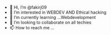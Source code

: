 - 👋 Hi, I’m @fakirj09
- 👀 I’m interested in WEBDEV AND Ethical hacking
- 🌱 I’m currently learning ...Webdevelopment
- 💞️ I’m looking to collaborate on all techies
- 📫 How to reach me ...

<!---
fakirj09/fakirj09 is a ✨ special ✨ repository because its `README.md` (this file) appears on your GitHub profile.
You can click the Preview link to take a look at your changes.
--->
